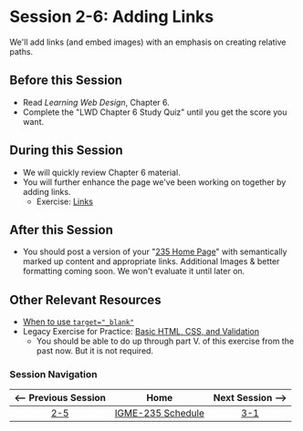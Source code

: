# Session 2-6: Adding Links

We'll add links (and embed images) with an emphasis on creating relative paths.  

## Before this Session
- Read *Learning Web Design*, Chapter 6.
- Complete the "LWD Chapter 6 Study Quiz" until you get the score you want.

## During this Session
- We will quickly review Chapter 6 material.
- You will further enhance the page we've been working on together by adding links.
    - Exercise: [Links](../exercises/links.md)

## After this Session
- You should post a version of your "[235 Home Page](https://github.com/tonethar/IGME-235-Shared/blob/master/hw/homepage.md)" with semantically marked up content and appropriate links.  Additional Images & better formatting coming soon.  We won't evaluate it until later on.

## Other Relevant Resources
- [When to use `target="_blank"`](https://css-tricks.com/use-target_blank/)
- Legacy Exercise for Practice: [Basic HTML, CSS, and Validation](https://github.com/tonethar/IGME-235-Shared/blob/master/notes/recipe.md)
    - You should be able to do up through part V. of this exercise from the past now.  But it is not required.

### Session Navigation

| <-- Previous Session |               Home                  | Next Session --> |
|:--------------------:|:-----------------------------------:|:----------------:|
|  [2-5](2-5.md)       | [IGME-235 Schedule](../schedule.md) |   [3-1](3-1.md)  |
